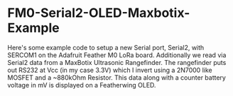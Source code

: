 # FM0-Serial2-OLED-Maxbotix-Example
Here's some example code to setup a new Serial port, Serial2, with SERCOM1 on the Adafruit Feather M0 LoRa board.  Additionally we read via Serial2 data from a MaxBotix Ultrasonic Rangefinder.  The rangefinder puts out RS232 at Vcc (in my case 3.3V) which I invert using a 2N7000 like MOSFET and a ~880kOhm Resistor.  This data along with a counter battery voltage in mV is displayed on a Featherwing OLED. 
